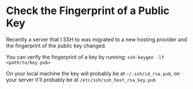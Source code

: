 # Check the Fingerprint of a Public Key

Recently a server that I SSH to was migrated to a new hosting provider and the fingerprint of the public key changed.

You can verify the fingerprint of a key by running: `ssh-keygen -lf <path/to/key.pub>`

On your local machine the key will probably be at `~/.ssh/id_rsa.pub`, on your server it'll probably be at `/etc/ssh/ssh_host_rsa_key.pub`
